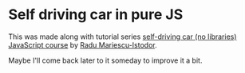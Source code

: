 # Self driving car in pure JS

This was made along with tutorial series [self-driving car (no libraries) JavaScript course](https://www.youtube.com/playlist?list=PLB0Tybl0UNfYoJE7ZwsBQoDIG4YN9ptyY) by [Radu Mariescu-Istodor](https://www.youtube.com/c/RaduMariescuIstodor).

Maybe I'll come back later to it someday to improve it a bit.